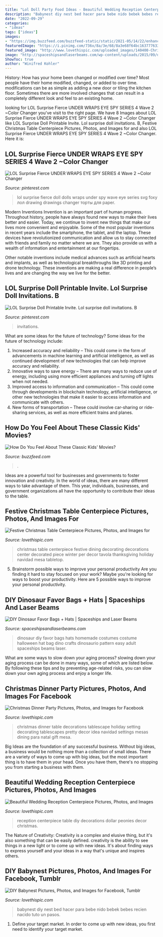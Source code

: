 ```yaml
---
title: "Lol Doll Party Food Ideas - Beautiful Wedding Reception Centerpiece Pictures, Photos, And Images"
description: "Babynest diy nest bed hacer para bebe nido bebek bebes recien nacido tuto un pasos"
date: "2022-09-29"
categories:
- "ideas"
tags: ["ideas"]
images:
- "https://img.buzzfeed.com/buzzfeed-static/static/2021-05/14/22/enhanced/de9ca3682f09/original-389-1621029935-5.jpg?crop=1243:650;0,179%26downsize=1250:*"
featuredImage: "https://i.pinimg.com/736x/8a/3e/68/8a3e68f64bc1637776337a5c94ed07bc.jpg"
featured_image: "http://www.lovethispic.com/uploaded_images/140400-Christmas-Dinner-Party.jpg"
image: "http://spaceshipsandlaserbeams.com/wp-content/uploads/2015/09/dinosaur-favor-bag-94493py.jpg"
ShowToc: true
author: "Winifred Kohler"
---
```



History: How has your home been changed or modified over time?
Most people have their home modified, changed, or added to over time. modifications can be as simple as adding a new door or tiling the kitchen floor. Sometimes there are more involved changes that can result in a completely different look and feel to an existing home.

	

		
looking for LOL Surprise Fierce UNDER WRAPS EYE SPY SERIES 4 Wave 2 ~Color Changer you've visit to the right page. We have 8 Images about LOL Surprise Fierce UNDER WRAPS EYE SPY SERIES 4 Wave 2 ~Color Changer like LOL Surprise Doll Printable Invite. Lol surprise doll invitations. B, Festive Christmas Table Centerpiece Pictures, Photos, and Images for and also LOL Surprise Fierce UNDER WRAPS EYE SPY SERIES 4 Wave 2 ~Color Changer. Here it is:
		
    
## LOL Surprise Fierce UNDER WRAPS EYE SPY SERIES 4 Wave 2 ~Color Changer

<img loading=lazy src="https://i.pinimg.com/736x/8a/3e/68/8a3e68f64bc1637776337a5c94ed07bc.jpg" onerror="this.onerror=null;this.src='https://tse1.mm.bing.net/th?id=OIP.Rced55nzPtezN3vhIaHpQgHaN-&amp;pid=15.1';" alt="LOL Surprise Fierce UNDER WRAPS EYE SPY SERIES 4 Wave 2 ~Color Changer">

_Source: pinterest.com_

>lol surprise fierce doll dolls wraps under spy wave eye series svg foxy лол drawing drawings changer торты для paper. 

	

Modern Inventions
Invention is an important part of human progress. Throughout history, people have always found new ways to make their lives better and easier. Today, we continue to invent new things that make our lives more convenient and enjoyable.
Some of the most popular inventions in recent years include the smartphone, the tablet, and the laptop. These devices have revolutionized communication and allow us to stay connected with friends and family no matter where we are. They also provide us with a wealth of information and entertainment at our fingertips.

Other notable inventions include medical advances such as artificial hearts and implants, as well as technological breakthroughs like 3D printing and drone technology. These inventions are making a real difference in people’s lives and are changing the way we live for the better.

    
## LOL Surprise Doll Printable Invite. Lol Surprise Doll Invitations. B

<img loading=lazy src="https://i.pinimg.com/736x/e6/b3/b9/e6b3b92ffe328f541eea7ac72bfc1640.jpg" onerror="this.onerror=null;this.src='https://tse3.mm.bing.net/th?id=OIP.IBIffoXNlek96HYZPN5prQHaHa&amp;pid=15.1';" alt="LOL Surprise Doll Printable Invite. Lol surprise doll invitations. B">

_Source: pinterest.com_

>invitations. 

	

What are some ideas for the future of technology?
Some ideas for the future of technology include: 
1. Increased accuracy and reliability – This could come in the form of advancements in machine learning and artificial intelligence, as well as continued development of new technologies that can help improve accuracy and reliability. 
2. Innovative ways to save energy – There are many ways to reduce use of energy, including using more efficient appliances and turning off lights when not needed. 
3. Improved access to information and communication – This could come through developments in blockchain technology, artificial intelligence, or other new technologies that make it easier to access information and communicate with others. 
4. New forms of transportation – These could involve car-sharing or ride-sharing services, as well as more efficient trains and planes.

    
## How Do You Feel About These Classic Kids&#039; Movies?

<img loading=lazy src="https://img.buzzfeed.com/buzzfeed-static/static/2021-05/14/22/enhanced/de9ca3682f09/original-389-1621029935-5.jpg?crop=1243:650;0,179%26downsize=1250:*" onerror="this.onerror=null;this.src='https://tse4.mm.bing.net/th?id=OIP.tmj0pttGrf2er04lZ4SbaAHaD3&amp;pid=15.1';" alt="How Do You Feel About These Classic Kids&#039; Movies?">

_Source: buzzfeed.com_

>. 

	

Ideas are a powerful tool for businesses and governments to foster innovation and creativity. In the world of ideas, there are many different ways to take advantage of them. This year, individuals, businesses, and government organizations all have the opportunity to contribute their ideas to the table.

    
## Festive Christmas Table Centerpiece Pictures, Photos, And Images For

<img loading=lazy src="http://www.lovethispic.com/uploaded_images/42667-Festive-Christmas-Table-Centerpiece.jpg" onerror="this.onerror=null;this.src='https://tse2.mm.bing.net/th?id=OIP.QYEvdtE8cXV7tjx6bmzizwAAAA&amp;pid=15.1';" alt="Festive Christmas Table Centerpiece Pictures, Photos, and Images for">

_Source: lovethispic.com_

>christmas table centerpiece festive dining decorating decorations center decorated piece winter per decor tavola thanksgiving holiday navidad mesa tabletop. 

	

5. Brainstorm possible ways to improve your personal productivity
Are you finding it hard to stay focused on your work? Maybe you're looking for ways to boost your productivity. Here are 5 possible ways to improve your personal productivity.

    
## DIY Dinosaur Favor Bags + Hats | Spaceships And Laser Beams

<img loading=lazy src="http://spaceshipsandlaserbeams.com/wp-content/uploads/2015/09/dinosaur-favor-bag-94493py.jpg" onerror="this.onerror=null;this.src='https://tse4.mm.bing.net/th?id=OIP.jj46i9mqzRR70k3DpGX4ZAHaLm&amp;pid=15.1';" alt="DIY Dinosaur Favor Bags + Hats | Spaceships and Laser Beams">

_Source: spaceshipsandlaserbeams.com_

>dinosaur diy favor bags hats homemade costumes costume halloween hat bag dino crafts dinosaurio pattern easy adult spaceships beams laser. 

	

What are some ways to slow down your aging process?
slowing down your aging process can be done in many ways, some of which are listed below. By following these tips and by preventing age-related risks, you can slow down your own aging process and enjoy a longer life.

    
## Christmas Dinner Party Pictures, Photos, And Images For Facebook

<img loading=lazy src="http://www.lovethispic.com/uploaded_images/140400-Christmas-Dinner-Party.jpg" onerror="this.onerror=null;this.src='https://tse2.mm.bing.net/th?id=OIP.uTIp51emVBuUOyob-WBQhQHaLH&amp;pid=15.1';" alt="Christmas Dinner Party Pictures, Photos, and Images for Facebook">

_Source: lovethispic.com_

>christmas dinner table decorations tablescape holiday setting decorating tablescapes pretty decor idea navidad settings mesas dining para natal gift mesa. 

	

Big Ideas are the foundation of any successful business. Without big ideas, a business would be nothing more than a collection of small ideas. There are a variety of ways to come up with big ideas, but the most important thing is to have them in your head. Once you have them, there's no stopping you from starting a business with them.

    
## Beautiful Wedding Reception Centerpiece Pictures, Photos, And Images

<img loading=lazy src="http://www.lovethispic.com/uploaded_images/89375-Beautiful-Wedding-Reception-Centerpiece.jpg" onerror="this.onerror=null;this.src='https://tse4.mm.bing.net/th?id=OIP.zJhFI0ZcUYLVFKBmk-GiogHaLI&amp;pid=15.1';" alt="Beautiful Wedding Reception Centerpiece Pictures, Photos, and Images">

_Source: lovethispic.com_

>reception centerpiece table diy decorations dollar peonies decor christmas. 

	

The Nature of Creativity:
Creativity is a complex and elusive thing, but it's also something that can be easily defined. creativity is the ability to see things in a new light or to come up with new ideas. It's about finding ways to express yourself and your ideas in a way that's unique and inspires others.

    
## DIY Babynest Pictures, Photos, And Images For Facebook, Tumblr

<img loading=lazy src="http://www.lovethispic.com/uploaded_images/213861-Diy-Babynest.jpg" onerror="this.onerror=null;this.src='https://tse2.mm.bing.net/th?id=OIP.B-f5cUdv_4TPpjVfUGdKBwHaOx&amp;pid=15.1';" alt="DIY Babynest Pictures, Photos, and Images for Facebook, Tumblr">

_Source: lovethispic.com_

>babynest diy nest bed hacer para bebe nido bebek bebes recien nacido tuto un pasos. 

	

1. Define your target market. In order to come up with new ideas, you first need to identify your target market.

